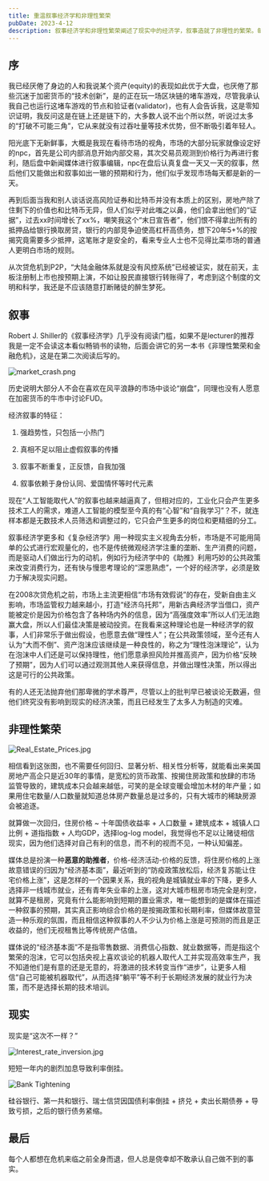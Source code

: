```yaml
---
title: 重温叙事经济学和非理性繁荣
pubDate: 2023-4-12
description: 叙事经济学和非理性繁荣阐述了现实中的经济学，叙事造就了非理性的繁荣。每个人都想在危机来临之前全身而退，但人总是侥幸却不敢承认自己做不到的事实。
---
```


## 序

我已经厌倦了身边的人和我说某个资产(equity)的表现如此优于大盘，也厌倦了那些沉迷于加密货币的“技术创新”，是的正在玩一场区块链的堵车游戏，尽管我承认我自己也运行这堵车游戏的节点和验证者(validator)，也有人会告诉我，这是零知识证明，我反问这是在链上还是链下的，大多数人说不出个所以然，听说过太多的“打破不可能三角”，它从来就没有过吞吐量等技术优势，但不断吸引着年轻人。

阳光底下无新鲜事，大概是我现在看待市场的视角，市场的大部分玩家就像设定好的npc，首先是公司内部消息开始内部交易，其次交易员观测到价格行为再进行套利，随后盘中新闻媒体进行叙事编辑，npc在盘后认真复盘一天又一天的叙事，然后他们又能做出和叙事如出一辙的预期和行为，他们似乎发现市场每天都是新的一天。

再到后面当我和别人谈话说高风险证券和比特币并没有本质上的区别，房地产除了住剩下的价值也和比特币无异，但人们似乎对此嗤之以鼻，他们会拿出他们的“证据”，过去xx时间增长了xx%，嘲笑我这个“末日宣告者”，他们恨不得拿出所有的抵押品给银行换取房贷，银行的内部竞争迫使高杠杆高债务，想下20年5+%的按揭究竟需要多少抵押，这笔账才是安全的，看来专业人士也不见得比菜市场的普通人更明白市场的规则。

从次贷危机到P2P，“大陆金融体系就是没有风控系统”已经被证实，就在前天，主板注册制上市也按预期上演，不如让股民直接银行转账得了，考虑到这个制度的文明和科学，我还是不应该随意打断赌徒的醉生梦死。

## 叙事

Robert J. Shiller的《叙事经济学》几乎没有阅读门槛，如果不是lecturer的推荐我是一定不会读这本看似畅销书的读物，后面会讲它的另一本书《非理性繁荣和金融危机》，这是在第二次阅读后写的。

![market_crash.png](/static/images/market_crash.png)

历史说明大部分人不会在喜欢在风平浪静的市场中谈论“崩盘”，同理也没有人愿意在加密货币的牛市中讨论FUD。

经济叙事的特征：

1. 强趋势性，只包括一小热门

2. 真相不足以阻止虚假叙事的传播

3. 叙事不断重复，正反馈，自我加强

4. 叙事依赖于身份认同、爱国情怀等时代元素

现在“人工智能取代人”的叙事也越来越逼真了，但相对应的，工业化只会产生更多技术工人的需求，难道人工智能的模型至今真的有“心智”和“自我学习”？不，就连样本都是无数技术人员筛选和调整过的，它只会产生更多的岗位和更精细的分工。

叙事经济学更多和《复杂经济学》用一种现实主义视角去分析，市场是不可能用简单的公式进行宏观量化的，也不是传统微观经济学注重的垄断、生产消费的问题，而是驱动人们做出行为的动机，例如行为经济学中的《助推》利用巧妙的公共政策来改变消费行为，还有快与慢思考理论的“深思熟虑”，一个好的经济学，必须是致力于解决现实问题。

在2008次贷危机之前，市场上主流更相信“市场有效假说”的存在，受新自由主义影响，市场监管权力越来越小，打造“经济乌托邦”，用新古典经济学当借口，资产能被定价是因为价格包含了各种场内外的信息，因为“高强度效率”所以人们无法跑赢大盘，所以人们最佳决策是被动投资。在我看来这种理论也是一种经济学的叙事，人们非常乐于做出假设，也愿意去做“理性人”；在公共政策领域，至今还有人认为“大而不倒”、资产泡沫应该继续是一种良性的，称之为“理性泡沫理论”，认为在泡沫中人们还是可以保持理性，他们愿意承担风险并推高资产，因为价格“反映了预期”，因为人们可以通过观测其他人来获得信息，并做出理性决策，所以得出这是可行的公共政策。

有的人还无法抛弃他们那卑微的学术尊严，尽管以上的批判早已被谈论无数遍，但他们终究没有影响到现实的经济决策，而且已经发生了太多人为制造的灾难。

## 非理性繁荣

![Real_Estate_Prices.jpg](/static/images/Real_Estate_Prices.jpg)

相信看到这张图，也不需要任何回归、显著分析、相关性分析等，就能看出来美国房地产高企只是近30年的事情，是宽松的货币政策、按揭住房政策和放肆的市场监管导致的，建筑成本只会越来越低，可笑的是全球变暖会增加木材的年产量；如果用住宅数量/人口数量就知道总体房产数量总是过多的，只有大城市的稀缺房源会被追逐。

就算做一次回归，住房价格 ~ 十年国债收益率 + 人口数量 + 建筑成本 + 城镇人口比例 + 道指指数 + 人均GDP，选择log-log model，我觉得也不足以让赌徒相信现实，因为他们选择对自己有利的信息，而不利的视而不见，一种认知偏差。

媒体总是扮演一种**恶意的助推者**，价格-经济活动-价格的反馈，将住房价格的上涨故意错误的归因为“经济基本面”，最近听到的“防疫政策放松后，经济复苏能让住宅价格上涨”，这是怎样的一个因果关系，我的视角是城镇就业率的下降，更多人选择非一线城市就业，还有青年失业率的上涨，这对大城市租房市场完全是利空，就算不是租房，究竟有什么能影响到短期的置业需求，唯一能想到的是媒体在描述一种叙事的预期，其实真正影响综合价格的是按揭政策和长期利率，但媒体故意营造一种乐观的氛围，而且相信这种叙事的人不少认为价格上涨是可预测的而且是正收益的，他们无视租售比等传统房产估值。

媒体说的“经济基本面”不是指零售数据、消费信心指数、就业数据等，而是指这个繁荣的泡沫，它可以包括央视上喜欢谈论的机器人取代人工并实现高效率生产，我不知道他们是有意的还是无意的，将激进的技术转变当作“进步”，让更多人相信“自己可能被机器取代”，从而选择“躺平”等不利于长期经济发展的就业行为决策，而不是选择长期的技术培训。

## 现实

现实是“这次不一样？”

![Interest_rate_inversion.jpg](/static/images/Interest_rate_inversion.jpg)

短短一年内的剧烈加息导致利率倒挂。

![Bank Tightening](/static/images/Bank_Tightening.jpg)

硅谷银行、第一共和银行、瑞士信贷因国债利率倒挂 + 挤兑 + 卖出长期债券 + 导致亏损，之后的银行债务紧缩。

## 最后

每个人都想在危机来临之前全身而退，但人总是侥幸却不敢承认自己做不到的事实。